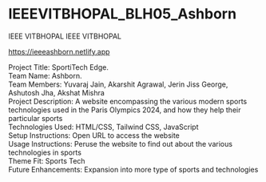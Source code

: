 # IEEEVITBHOPAL_BLH05_Ashborn
IEEE VITBHOPAL
IEEE VITBHOPAL<br>

https://ieeeashborn.netlify.app

Project Title: SportiTech Edge.<br>
Team Name: Ashborn.<br>
Team Members: Yuvaraj Jain, Akarshit Agrawal, Jerin Jiss George, Ashutosh Jha, Akshat Mishra<br>
Project Description: A website encompassing the various modern sports technologies used in the Paris Olympics 2024, and how they help their particular sports<br>
Technologies Used: HTML/CSS, Tailwind CSS, JavaScript<br>
Setup Instructions: Open URL to access the website<br>
Usage Instructions: Peruse the website to find out about the various technologies in sports<br>
Theme Fit: Sports Tech<br>
Future Enhancements: Expansion into more type of sports and technologies<br>
